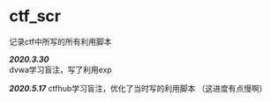 # ctf_scr
记录ctf中所写的所有利用脚本  
  
***2020.3.30***  
dvwa学习盲注，写了利用exp

***2020.5.17***
ctfhub学习盲注，优化了当时写的利用脚本
（这进度有点慢啊）